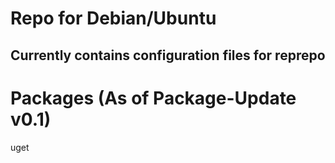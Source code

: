 # Repo for Debian/Ubuntu
## Currently contains configuration files for reprepo

# Packages (As of Package-Update v0.1)
uget
